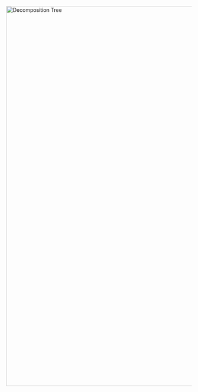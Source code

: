 <img width="1033" alt="Decomposition Tree" src="https://github.com/user-attachments/assets/c1ef06fe-afa1-4e60-95c7-ad2293d03f1b" />
